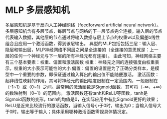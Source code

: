 # MLP 多层感知机
多层感知机是基于反向人工神经网络（feedforward artificial neural network）。多层感知机含有多层节点，每层节点与网络的下一层节点完全连接。输入层的节点代表输入数据，其他层的节点通过将输入数据与层上节点的权重w以及偏差b线性组合且应用一个激活函数，得到该层输出。
典型的MLP包括包括三层：输入层、隐层和输出层，MLP神经网络不同层之间是全连接的（全连接的意思就是：上一层的任何一个神经元与下一层的所有神经元都有连接）。
由此可知，神经网络主要有三个基本要素：权重、偏置和激活函数
权重：神经元之间的连接强度由权重表示，权重的大小表示可能性的大小
偏置：偏置的设置是为了正确分类样本，是模型中一个重要的参数，即保证通过输入算出的输出值不能随便激活。
激活函数：起非线性映射的作用，其可将神经元的输出幅度限制在一定范围内，一般限制在（-1~1）或（0~1）之间。最常用的激活函数是Sigmoid函数，其可将（-∞，+∞）的数映射到（0~1）的范围内。
激活函数还有tanh和ReLU等函数，tanh是Sigmoid函数的变形，tanh的均值是0，在实际应用中有比Sigmoid更好的效果；ReLU是近来比较流行的激活函数，当输入信号小于0时，输出为0；当输入信号大于0时，输出等于输入；具体采用哪种激活函数需视具体情况定。
